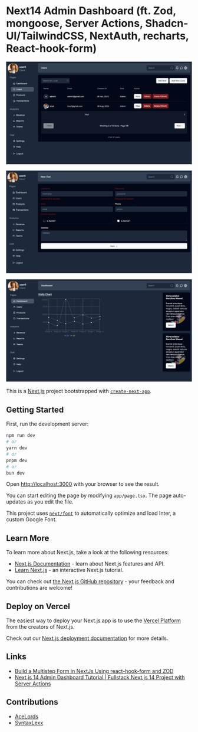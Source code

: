 # Next14 Admin Dashboard (ft. Zod, mongoose, Server Actions, Shadcn-UI/TailwindCSS, NextAuth, recharts, React-hook-form)

![Screenshot 1](public/screenshot-1.png)

![Screenshot 3](public/screenshot-3.png)

![Screenshot 2](public/screenshot-2.png)

This is a [Next.js](https://nextjs.org/) project bootstrapped with [`create-next-app`](https://github.com/vercel/next.js/tree/canary/packages/create-next-app).

## Getting Started

First, run the development server:

```bash
npm run dev
# or
yarn dev
# or
pnpm dev
# or
bun dev
```

Open [http://localhost:3000](http://localhost:3000) with your browser to see the result.

You can start editing the page by modifying `app/page.tsx`. The page auto-updates as you edit the file.

This project uses [`next/font`](https://nextjs.org/docs/basic-features/font-optimization) to automatically optimize and load Inter, a custom Google Font.

## Learn More

To learn more about Next.js, take a look at the following resources:

- [Next.js Documentation](https://nextjs.org/docs) - learn about Next.js features and API.
- [Learn Next.js](https://nextjs.org/learn) - an interactive Next.js tutorial.

You can check out [the Next.js GitHub repository](https://github.com/vercel/next.js/) - your feedback and contributions are welcome!

## Deploy on Vercel

The easiest way to deploy your Next.js app is to use the [Vercel Platform](https://vercel.com/new?utm_medium=default-template&filter=next.js&utm_source=create-next-app&utm_campaign=create-next-app-readme) from the creators of Next.js.

Check out our [Next.js deployment documentation](https://nextjs.org/docs/deployment) for more details.

## Links
- [Build a Multistep Form in NextJs Using react-hook-form and ZOD
](https://www.youtube.com/watch?v=lW_0InDuejU)
- [Next.js 14 Admin Dashboard Tutorial | Fullstack Next.js 14 Project with Server Actions
](https://www.youtube.com/watch?v=cBg6xA5C60s)

## Contributions
- [AceLords](https://acelords.com)
- [SyntaxLexx](https://twitter.com/syntaxlexx)
